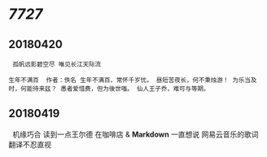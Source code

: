 # _7727_

## 20180420 
   `孤帆远影碧空尽 唯见长江天际流` 
   
   `生年不满百 
    作者：佚名
    生年不满百，常怀千岁忧。
    昼短苦夜长，何不秉烛游！
    为乐当及时，何能待来兹？
    愚者爱惜费，但为後世嗤。
    仙人王子乔，难可与等期。` 
   
## 20180419
   机缘巧合 读到一点王尔德 在咖啡店 & **Markdown** 一直想说 网易云音乐的歌词翻译不忍直视
   
   

